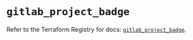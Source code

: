 # `gitlab_project_badge`

Refer to the Terraform Registry for docs: [`gitlab_project_badge`](https://registry.terraform.io/providers/gitlabhq/gitlab/18.3.0/docs/resources/project_badge).
